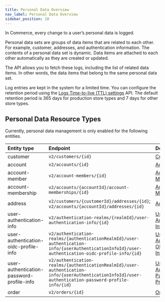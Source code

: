 ```yaml
---
title: Personal Data Overview
nav_label: Personal Data Overview
sidebar_position: 10
---
```


In Commerce, every change to a user’s personal data is logged.

Personal data sets are groups of data items that are related to each other. For example, customer, addresses, and authentication information. The contents of a personal data set is dynamic. Data items are attached to each other automatically as they are created or updated.

The API allows you to fetch these logs, including the list of related data items. In other words, the data items that belong to the same personal data set.

Log entries are kept in the system for a limited time. You can configure the retention period using the [Logs Time-to-live (TTL) settings](/docs/commerce-cloud/personal-data/logs-ttl-settings/logs-ttl-settings-overview) API. The default retention period is 365 days for production store types and 7 days for other store types.

## Personal Data Resource Types

Currently, personal data management is only enabled for the following entities.

| Entity type | Endpoint | Documentation |
| :-- | :-- | :-- |
| customer | `v2/customers/{id}` |[Customers](/docs/customer-management/customer-management-api/customer-management-api-overview) |
| account | `v2/accounts/{id}` |[Accounts](/docs/api/accounts/post-v-2-accounts) |
| account-member | `v2/account-members/{id}` |[Account Members](/docs/commerce-cloud/accounts/using-account-members-api/overview) |
| account-membership | `v2/accounts/{accountId}/account-memberships/{id}`|[Account Memberships](/docs/commerce-cloud/accounts/using-account-membership-api/overview) |
| address | `v2/customers/{customerId}/addresses/{id}`; `v2/accounts/{accountId}/addresses/{id}`|[Addresses](/docs/api/addresses/addresses-introduction) |
| user-authentication-info | `v2/authentication-realms/{realmId}/user-authentication-info/{id}` |[User Authentication Info](/docs/authentication/single-sign-on/user-authentication-info-api/overview) |
| user-authentication-oidc-profile-info | `v2/authentication-realms/{authenticationRealmId}/user-authentication-info/{userAuthenticationInfoId}/user-authentication-oidc-profile-info/{id}`|[User Authentication OIDC Profile Info](/docs/authentication/single-sign-on/user-authentication-openid-connect-profile-api/openid-connect-profile-overview) |
| user-authentication-password-profile-info | `v2/authentication-realms/{authenticationRealmId}/user-authentication-info/{userAuthenticationInfoId}/user-authentication-password-profile-info/{id}`|[User Authentication Password Profile Info](/docs/authentication/single-sign-on/user-authentication-password-profiles-api/password-profile-overview) |
| order | `v2/orders/{id}`|[Orders](/docs/carts-orders/orders/orders-api/orders-api-overview) |

